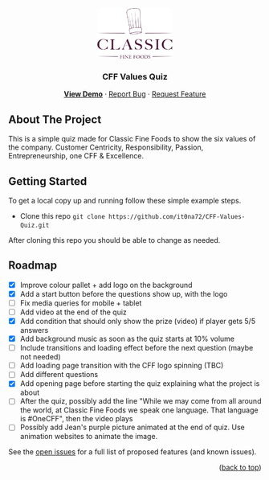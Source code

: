 <!-- ABOUT THE PROJECT -->
<div align="center">
  <a href="https://github.com/it0na72/CFF-Values-Quiz/">
    <img src="/classic-fine-foods-logo-1595507375.webp" alt="Logo" width="150" height="100">
  </a>
<h3 align="center">CFF Values Quiz</h3>

<p align="center">
    <a href="https://it0na72.github.io/CFF-Values-Quiz/"><b>View Demo</b></a>
    ·
    <a href="https://github.com/it0na72/CFF-Values-Quiz/issue">Report Bug</a>
    ·
    <a href="https://github.com/it0na72/CFF-Values-Quiz/issue">Request Feature</a>
  </p>
</div>

## About The Project

This is a simple quiz made for Classic Fine Foods to show the six values of the company. Customer Centricity, Responsibility, Passion, Entrepreneurship, one CFF & Excellence.

<!-- GETTING STARTED -->

## Getting Started

To get a local copy up and running follow these simple example steps.

- Clone this repo
  `git clone https://github.com/it0na72/CFF-Values-Quiz.git`

After cloning this repo you should be able to change as needed.

<!-- ROADMAP -->

## Roadmap

- [x] Improve colour pallet + add logo on the background
- [x] Add a start button before the questions show up, with the logo
- [ ] Fix media queries for mobile + tablet
- [ ] Add video at the end of the quiz
- [x] Add condition that should only show the prize (video) if player gets 5/5 answers
- [x] Add background music as soon as the quiz starts at 10% volume
- [ ] Include transitions and loading effect before the next question (maybe not needed)
- [ ] Add loading page transition with the CFF logo spinning (TBC)
- [ ] Add different questions
- [x] Add opening page before starting the quiz explaining what the project is about
- [ ] After the quiz, possibly add the line "While we may come from all around the world, at Classic Fine Foods we speak one language. That language is #OneCFF", then the video plays
- [ ] Possibly add Jean's purple picture animated at the end of quiz. Use animation websites to animate the image.

See the [open issues](https://github.com/it0na72/CFF-Values-Quiz/issue) for a full list of proposed features (and known issues).

<p align="right">(<a href="#readme-top">back to top</a>)</p>
